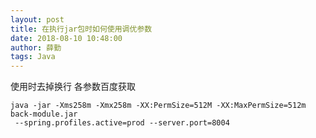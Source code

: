 ```yaml
---
layout: post
title: 在执行jar包时如何使用调优参数
date: 2018-08-10 10:48:00
author: 薛勤
tags: Java
---
```

使用时去掉换行
各参数百度获取

```
java -jar -Xms258m -Xmx258m -XX:PermSize=512M -XX:MaxPermSize=512m back-module.jar
 --spring.profiles.active=prod --server.port=8004

```


